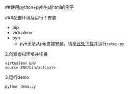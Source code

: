 ##使用python+pyh生成html的例子

###配置环境及运行
1.安装

- pip
- virtualenv
- pyh
  - pyh无法从pip直接安装，请至[此处下载](https://github.com/hanxiaomax/pyh)并运行`setup.py`
    
2.创建虚拟环境并切换

```
virtualenv ENV
source ENV/bin/activate
```

3.运行demo

```
python demo.py
```